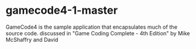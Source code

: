 # gamecode4-1-master
GameCode4 is the sample application that encapsulates much of the source code. discussed in "Game Coding Complete - 4th Edition" by Mike McShaffry and David
